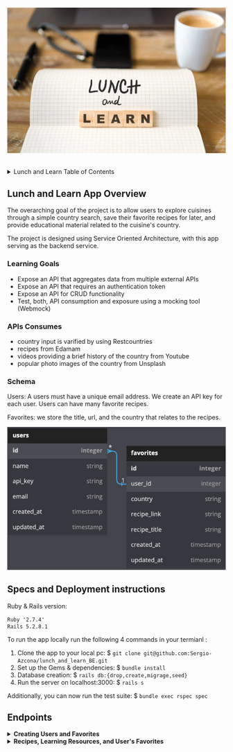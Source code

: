 ![alt text](app/assets/LnL_logo.webp)

<br>
<details>
  <summary>Lunch and Learn Table of Contents</summary>
  <ul list-style-position="inside">
    <li>
      <a href="#lunch-and-learn-app-overview">Lunch and Learn App Overview</a>
      <ul>
        <li><a href="#learning-goals">Learning Goals</a></li>
        <li><a href="#apis-consumed">APIs Consumed</a></li>
        <li><a href="#schema">Schema</a></li>
      </ul>
    </li>
    <li>
      <a href="#specs-and-deployment-instructions">Specs and Deployment instructions</a>
    </li>
    <li>
      <a href="#usage">Usage</a>
      <ul>
        <li><a href="#endpoints">Endpoints</a></li>
      </ul>
    </li>
  </ul>
</details>

<!-- LUNCH AND LEARN APP OVERVIEW -->
## Lunch and Learn App Overview
The overarching goal of the project is to allow users to explore cuisines through a simple country search, save their favorite recipes for later, and provide educational material related to the cuisine's country. 

The project is designed using Service Oriented Architecture, with this app serving as the backend service.

### Learning Goals
<ul>
  <li>Expose an API that aggregates data from multiple external APIs</li>
  <li>Expose an API that requires an authentication token</li>
  <li>Expose an API for CRUD functionality</li>
  <li>Test, both, API consumption and exposure using a mocking tool (Webmock)</li>
</ul>

### APIs Consumes
<ul>
  <li>country input is varified by using Restcountries</li>
  <li>recipes from Edamam</li>
  <li>videos providing a brief history of the country from Youtube</li>
  <li>popular photo images of the country from Unsplash</li>
</ul>

### Schema
Users: A users must have a unique email address. We create an API key for each user. Users can have many favorite recipes. 

Favorites: we store the title, url, and the country that relates to the recipes.  

![alt text](app/assets/Readme_Lunch_N_Learn_Schema.png)

<!-- SPECS AND DEPLOYMENT INSTRUCTIONS -->
## Specs and Deployment instructions
Ruby & Rails version:
  ```
  Ruby '2.7.4'
  Rails 5.2.8.1
  ```

To run the app locally run the following 4 commands in your termianl :
1. Clone the app to your local pc: $ ```git clone git@github.com:Sergio-Azcona/lunch_and_learn_BE.git```
2. Set up the Gems & dependencies:  $ ```bundle install```
3. Database creation: $ ```rails db:{drop,create,migrage,seed}```
4. Run the server on localhost:3000: $ ```rails s```

Additionally, you can now run the test suite: $ ```bundle exec rspec spec```

## Endpoints

<details close>
  <summary><strong>Creating Users and Favorites</strong></summary>
  <details>
    <summary><strong>Users</strong></summary>
    Creating a user:
    <ul style="list-style-type: none">
      <li>Users require a name and unique email address</li>
      <li>API Endpoint: <i>http://localhost:3000/api/v1/users </i></li>
    </ul>
    Request/Response:
    <ul style="list-style-type: none">
      <li>Happy Path - User is SUCCESSFULLY created</li>
      <img src="app/assets/user_create_happy_path.png">
      <li>Sad Path - User was NOT created</li>
      <img src="app/assets/user_create_sad_path.png">
    </ul>
  </details>
  <details>
    <summary><strong>Favorites</strong></summary>
    Creating a favorite:
    <ul style="list-style-type: none">
      <li>data required: recipe title, recipe url, country and user's api key</li>
      <li>API Endpoint: <i>http://localhost:3000/api/v1/favorites</i></li>
    </ul>
    Request/Response:
    <ul style="list-style-type: none">
      <li>Happy Path - favorite is SUCCESSFULLY created</li>
      <img src="app/assets/favorite_happy_path.png">
      <li>Sad Path - favorite was NOT created</li>
      <img src="app/assets/favorite_sad_path.png">
    </ul>
  </details>
</details>

<details close>
 <summary><strong>Recipes, Learning Resources, and User's Favorites </strong></summary>
  <br>
  <details>
  <summary><strong>Recipes</strong></summary>
    <strong>Happy Paths</strong> 
    Recipes can be search by country or by letting the app select a country for them. <br>
    <ul>
      <li>Searching by country: pass a country name as a query param to the endpoint<br> 
      <i>http://localhost:3000/api/v1/recipes?country=country_name</i></li>
      <li>example: search results for thailand: <br> 
      <i>http://localhost:3000/api/v1/recipes?country=thailand</i></li>
      <img src="app/assets/recipes/recipes_happy_path.png">
      <li>Random Searching: no country is passed in the query parms; endpoint<br> 
      <i>http://localhost:3000/api/v1/recipes</i></li>
        <img src="app/assets/recipes/recipes_random_country.png">
      <li>Random Searching: no country is passed in the query parms; endpoint<br> 
    </ul>
    <hr>
    <ul>
      <strong>Sad Paths</strong>:
      <li>Response when a country name is invalid:</li> 
      <img src="app/assets/recipes/recipes_invalid_country_name.png">
      <li>Note: in the event that no recipes exest, an empty data array is returned </li> 
    </ul>
  </details>
  <br>
  <details>
    <summary><strong>Learning Resources</strong></summary>
    <ul>
      <strong>Happy Paths</strong>:
      <li>Searching by country: pass a country name as a query param to the endpoint (name can partial or full)<br> 
      <i>http://localhost:3000/api/v1/learning_resources?country=country_name</i></li>
      <li>example: search results for marsh, which returns responses for Marshall Islands: <br> 
      <i>http://localhost:3000/api/v1/learning_resources?country=marsh</i></li>
      <img src="app/assets/learning_resources/learning_resources_data_found.png">
      <hr>
      <strong>Sad Paths</strong>:
      <li>Response when a country name is invalid:</li> 
      <img src="app/assets/learning_resources/learning_resources_no_entries.png">
      </ul>
  </details>
  <br>
  <details>
    <summary><strong>User's Favorites</strong></summary>
    <ul>
      <strong>Happy Paths</strong>:
      <li>The url must include the users api_key in the query param<br> 
      <i>http://localhost:3000/api/v1/favorites?api_key=user_api_key</i></li>
      <li>Response when user has favorites: </li>
      <img src="app/assets/user_favorites/user_favorites_has_data.png">
      <li>Response when valid user does not have favorites:</li> 
      <img src="app/assets/user_favorites/user_fav_no_data.png">
    </ul>
    <hr>
    <ul>
      <strong>Sad Paths</strong>:
      <li>Response when no api key or invalid api_key is passed</li>
      <img src="app/assets/user_favorites/user_fav_sad.png">
    </ul>
  </details>
</details>